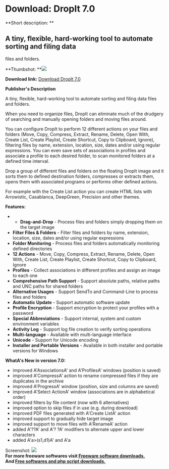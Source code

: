 # Download: DropIt 7.0

**Short description: **

## A tiny, flexible, hard-working tool to automate sorting and filing data
files and folders.

  
**Thumbshot: **![](http://www.freewarefiles.com/screenshot/dropit4_md.jpg)   
  
**Download link:** [Download DropIt 7.0](http://freesoftwares.boysofts.com/DropIt_program_58057.html)  
  

**Publisher's Description**  
  

A tiny, flexible, hard-working tool to automate sorting and filing data files
and folders.

When you need to organize files, DropIt can eliminate much of the drudgery of
searching and manually opening folders and moving files around.

You can configure DropIt to perform 12 different actions on your files and
folders (Move, Copy, Compress, Extract, Rename, Delete, Open With, Create
List, Create Playlist, Create Shortcut, Copy to Clipboard, Ignore), filtering
files by name, extension, location, size, dates and/or using regular
expressions. You can even save sets of associations in profiles and associate
a profile to each desired folder, to scan monitored folders at a defined time
interval.

Drop a group of different files and folders on the floating DropIt image and
it sorts them to defined destination folders, compresses or extracts them,
opens them with associated programs or performs other defined actions.

For example with the Create List action you can create HTML lists with
Arrowistic, Casablanca, DeepGreen, Precision and other themes.

**Features:**

  *   * **Drag-and-Drop** \- Process files and folders simply dropping them on the target image 
  * **Filter Files & Folders** \- Filter files and folders by name, extension, location, size, dates and/or using regular expressions 
  * **Folder Monitoring** \- Process files and folders automatically monitoring defined directories 
  * **12 Actions** \- Move, Copy, Compress, Extract, Rename, Delete, Open With, Create List, Create Playlist, Create Shortcut, Copy to Clipboard, Ignore 
  * **Profiles** \- Collect associations in different profiles and assign an image to each one 
  * **Comprehensive Path Support** \- Support absolute paths, relative paths and UNC paths for shared folders 
  * **Alternative Usages** \- Support SendTo and Command-Line to process files and folders 
  * **Automatic Update** \- Support automatic software update 
  * **Profile Encryption** \- Support encryption to protect your profiles with a password 
  * **Special Abbreviations** \- Support internal, system and custom environment variables 
  * **Activity Log** \- Support log file creation to verify sorting operations 
  * **Multi-language** \- Available with multi-language interface 
  * **Unicode** \- Support for Unicode encoding 
  * **Installer and Portable Versions** \- Available in both installer and portable versions for Windows 

**WhatA's New in version 7.0:**

  * improved A'AssociationsA' and A'ProfilesA' windows (position is saved) 
  * improved A'CompressA' action to rename compressed files if they are duplicates in the archive 
  * improved A'ProgressA' window (position, size and columns are saved) 
  * improved A'Select ActionA' window (associations are in alphabetical order) 
  * improved filters by file content (now with 6 alternatives) 
  * improved option to skip files if in use (e.g. during download) 
  * improved PDF files generated with A'Create ListA' action 
  * improved support to gradually hide target image 
  * improved support to move files with A'RenameA' action 
  * added A'??A' and A'? ?A' modifiers to alternate upper and lower characters 
  * added A'a>(s1,d1)A' and A'a 

  
  
Screenshot: ![](http://www.freewarefiles.com/screenshot/dropit4.jpg)  
**For more freeware softwares visit [Freeware software downloads.](http://freesoftwares.boysofts.com/)**   
**And [Free softwares and php script downloads.](http://www.boysofts.com/)**

